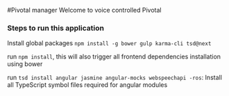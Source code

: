 #Pivotal manager
Welcome to voice controlled Pivotal

### Steps to run this application
Install global packages `npm install -g bower gulp karma-cli tsd@next`

run `npm install`, this will also trigger all frontend dependencies installation using bower

run `tsd install angular jasmine angular-mocks webspeechapi -ros`: Install all TypeScript symbol files required for angular modules
